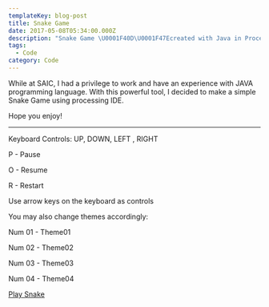 ```yaml
---
templateKey: blog-post
title: Snake Game
date: 2017-05-08T05:34:00.000Z
description: "Snake Game \U0001F40D\U0001F47Ecreated with Java in Processing."
tags:
  - Code
category: Code
---
```

While at SAIC, I had a privilege to work and have an experience with JAVA programming language. With this powerful tool, I decided to make a simple Snake Game using processing IDE.

Hope you enjoy!

- - -

Keyboard Controls: UP, DOWN, LEFT , RIGHT

P - Pause

O - Resume

R - Restart

Use arrow keys on the keyboard as controls

You may also change themes accordingly:

Num 01 - Theme01

Num 02 - Theme02

Num 03 - Theme03

Num 04 - Theme04



[Play Snake](https://www.openprocessing.org/sketch/426667)
